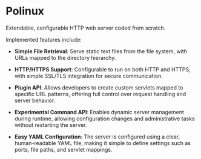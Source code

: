 # Polinux
Extendable, configurable HTTP web server coded from scratch.

Implemented features include:
- **Simple File Retrieval**: Serve static text files from the file system, with URLs mapped to the directory hierarchy.
  
- **HTTP/HTTPS Support**: Configurable to run on both HTTP and HTTPS, with simple SSL/TLS integration for secure communication.

- **Plugin API**: Allows developers to create custom servlets mapped to specific URL patterns, offering full control over request handling and server behavior.

- **Experimental Command API**: Enables dynamic server management during runtime, allowing configuration changes and administrative tasks without restarting the server.

- **Easy YAML Configuration**: The server is configured using a clear, human-readable YAML file, making it simple to define settings such as ports, file paths, and servlet mappings.
